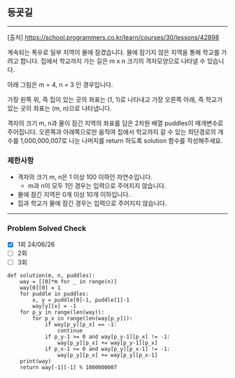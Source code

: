 ## 등굣길

---

[출처] https://school.programmers.co.kr/learn/courses/30/lessons/42898

계속되는 폭우로 일부 지역이 물에 잠겼습니다. 물에 잠기지 않은 지역을 통해 학교를 가려고 합니다. 집에서 학교까지 가는 길은 m x n 크기의 격자모양으로 나타낼 수 있습니다.

아래 그림은 m = 4, n = 3 인 경우입니다.

가장 왼쪽 위, 즉 집이 있는 곳의 좌표는 (1, 1)로 나타내고 가장 오른쪽 아래, 
즉 학교가 있는 곳의 좌표는 (m, n)으로 나타냅니다.

격자의 크기 m, n과 물이 잠긴 지역의 좌표를 담은 2차원 배열 puddles이 매개변수로 주어집니다. 
오른쪽과 아래쪽으로만 움직여 집에서 학교까지 갈 수 있는 
최단경로의 개수를 1,000,000,007로 나눈 나머지를 return 하도록 solution 함수를 작성해주세요.

### 제한사항

- 격자의 크기 m, n은 1 이상 100 이하인 자연수입니다.
  - m과 n이 모두 1인 경우는 입력으로 주어지지 않습니다.
- 물에 잠긴 지역은 0개 이상 10개 이하입니다.
- 집과 학교가 물에 잠긴 경우는 입력으로 주어지지 않습니다.
---
### Problem Solved Check
- [x] 1회 24/06/26
- [ ] 2회
- [ ] 3회
~~~
def solution(m, n, puddles):
    way = [[0]*m for _ in range(n)]
    way[0][0] = 1
    for puddle in puddles:
        x, y = puddle[0]-1, puddle[1]-1
        way[y][x] = -1
    for p_y in range(len(way)):
        for p_x in range(len(way[p_y])):
            if way[p_y][p_x] == -1:
                continue
            if p_y-1 >= 0 and way[p_y-1][p_x] != -1:
                way[p_y][p_x] += way[p_y-1][p_x]
            if p_x-1 >= 0 and way[p_y][p_x-1] != -1:
                way[p_y][p_x] += way[p_y][p_x-1]
    print(way)
    return way[-1][-1] % 1000000007
    
~~~